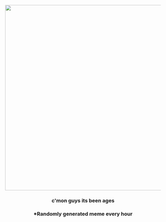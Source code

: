 <p align="center">
        <img src="https://i.redd.it/5pugprbiilx81.jpg" width="600" height="600">
        </p>
        <h3 align="center">c'mon guys its been ages</h3>
        <h3 align="center">*Randomly generated meme every hour</h3>
    